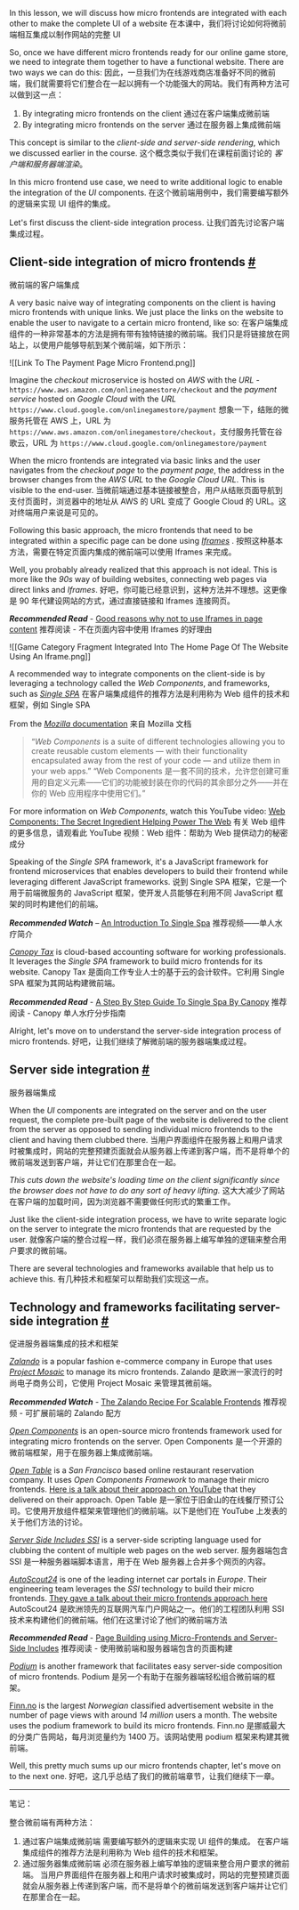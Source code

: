 In this lesson, we will discuss how micro frontends are integrated with each other to make the complete UI of a website
在本课中，我们将讨论如何将微前端相互集成以制作网站的完整 UI

So, once we have different micro frontends ready for our online game store, we need to integrate them together to have a functional website. There are two ways we can do this:
因此，一旦我们为在线游戏商店准备好不同的微前端，我们就需要将它们整合在一起以拥有一个功能强大的网站。我们有两种方法可以做到这一点：

1.  By integrating micro frontends on the client
通过在客户端集成微前端
2.  By integrating micro frontends on the server
通过在服务器上集成微前端

This concept is similar to the _client-side and server-side rendering_, which we discussed earlier in the course.
这个概念类似于我们在课程前面讨论的 _客户端和服务器端渲染_。

In this micro frontend use case, we need to write additional logic to enable the integration of the _UI_ components.
在这个微前端用例中，我们需要编写额外的逻辑来实现 UI 组件的集成。

Let's first discuss the client-side integration process.
让我们首先讨论客户端集成过程。

## Client-side integration of micro frontends [#](https://www.educative.io/courses/web-application-software-architecture-101/gxNK6A4kQgl#Client-side-integration-of-micro-frontends)
微前端的客户端集成

A very basic naive way of integrating components on the client is having micro frontends with unique links. We just place the links on the website to enable the user to navigate to a certain micro frontend, like so:
在客户端集成组件的一种非常基本的方法是拥有带有独特链接的微前端。我们只是将链接放在网站上，以使用户能够导航到某个微前端，如下所示：

![[Link To The Payment Page Micro Frontend.png]]

Imagine the _checkout_ microservice is hosted on _AWS_ with the _URL_ - `https://www.aws.amazon.com/onlinegamestore/checkout` and the _payment service_ hosted on _Google Cloud_ with the _URL_ `https://www.cloud.google.com/onlinegamestore/payment`
想象一下，结账的微服务托管在 AWS 上，URL 为 `https://www.aws.amazon.com/onlinegamestore/checkout`，支付服务托管在谷歌云，URL 为 `https://www.cloud.google.com/onlinegamestore/payment`

When the micro frontends are integrated via basic links and the user navigates from the _checkout page_ to the _payment page_, the address in the browser changes from the _AWS URL_ to the _Google Cloud URL_. This is visible to the end-user.
当微前端通过基本链接被整合，用户从结账页面导航到支付页面时，浏览器中的地址从 AWS 的 URL 变成了 Google Cloud 的 URL。这对终端用户来说是可见的。

Following this basic approach, the micro frontends that need to be integrated within a specific page can be done using [_Iframes_](https://developer.mozilla.org/en-US/docs/Web/HTML/Element/iframe) .
按照这种基本方法，需要在特定页面内集成的微前端可以使用 Iframes 来完成。

Well, you probably already realized that this approach is not ideal. This is more like the _90s_ way of building websites, connecting web pages via direct links and _Iframes_.
好吧，你可能已经意识到，这种方法并不理想。这更像是 90 年代建设网站的方式，通过直接链接和 Iframes 连接网页。

**_Recommended Read_** - [Good reasons why not to use Iframes in page content](https://stackoverflow.com/questions/23178505/good-reasons-why-not-to-use-iframes-in-page-content)
推荐阅读 - 不在页面内容中使用 Iframes 的好理由

![[Game Category Fragment Integrated Into The Home Page Of The Website Using An Iframe.png]]

A recommended way to integrate components on the client-side is by leveraging a technology called the _Web Components_, and frameworks, such as [_Single SPA_](https://single-spa.js.org/)
在客户端集成组件的推荐方法是利用称为 Web 组件的技术和框架，例如 Single SPA

From the [_Mozilla_ documentation](https://developer.mozilla.org/en-US/docs/Web/Web_Components)
来自 Mozilla 文档

> “_Web Components_ is a suite of different technologies allowing you to create reusable custom elements — with their functionality encapsulated away from the rest of your code — and utilize them in your web apps.”
> “Web Components 是一套不同的技术，允许您创建可重用的自定义元素——它们的功能被封装在你的代码的其余部分之外——并在你的 Web 应用程序中使用它们。”

For more information on _Web Components_, watch this YouTube video: [Web Components: The Secret Ingredient Helping Power The Web](https://www.youtube.com/watch?v=YBwgkr_Sbx0)
有关 Web 组件的更多信息，请观看此 YouTube 视频：Web 组件：帮助为 Web 提供动力的秘密成分

Speaking of the _Single SPA_ framework, it's a JavaScript framework for frontend microservices that enables developers to build their frontend while leveraging different JavaScript frameworks.
说到 Single SPA 框架，它是一个用于前端微服务的 JavaScript 框架，使开发人员能够在利用不同 JavaScript 框架的同时构建他们的前端。

**_Recommended Watch_** – [An Introduction To Single Spa](https://www.youtube.com/watch?v=L4jqow7NTVg)
推荐视频——单人水疗简介

[_Canopy Tax_](https://www.getcanopy.com/) is cloud-based accounting software for working professionals. It leverages the _Single SPA_ framework to build micro frontends for its website.
Canopy Tax 是面向工作专业人士的基于云的会计软件。它利用 Single SPA 框架为其网站构建微前端。

**_Recommended Read_** - [A Step By Step Guide To Single Spa By Canopy](https://medium.com/canopy-tax/a-step-by-step-guide-to-single-spa-abbbcb1bedc6)
推荐阅读 - Canopy 单人水疗分步指南

Alright, let's move on to understand the server-side integration process of micro frontends.
好吧，让我们继续了解微前端的服务器端集成过程。

## Server side integration [#](https://www.educative.io/courses/web-application-software-architecture-101/gxNK6A4kQgl#Server-side-integration)
服务器端集成

When the _UI_ components are integrated on the server and on the user request, the complete pre-built page of the website is delivered to the client from the server as opposed to sending individual micro frontends to the client and having them clubbed there.
当用户界面组件在服务器上和用户请求时被集成时，网站的完整预建页面就会从服务器上传递到客户端，而不是将单个的微前端发送到客户端，并让它们在那里合在一起。

_This cuts down the website's loading time on the client significantly since the browser does not have to do any sort of heavy lifting._
这大大减少了网站在客户端的加载时间，因为浏览器不需要做任何形式的繁重工作。

Just like the client-side integration process, we have to write separate logic on the server to integrate the micro frontends that are requested by the user.
就像客户端的整合过程一样，我们必须在服务器上编写单独的逻辑来整合用户要求的微前端。

There are several technologies and frameworks available that help us to achieve this.
有几种技术和框架可以帮助我们实现这一点。

## Technology and frameworks facilitating server-side integration [#](https://www.educative.io/courses/web-application-software-architecture-101/gxNK6A4kQgl#Technology-and-frameworks-facilitating-server-side-integration)
促进服务器端集成的技术和框架

 [_Zalando_](https://www.zalando.com/) is a popular fashion e-commerce company in Europe that uses [_Project Mosaic_](https://www.mosaic9.org/) to manage its micro frontends.
Zalando 是欧洲一家流行的时尚电子商务公司，它使用 Project Mosaic 来管理其微前端。

**_Recommended Watch_** - [The Zalando Recipe For Scalable Frontends](https://www.youtube.com/watch?v=m32EdvitXy4&feature=youtu.be)
推荐视频 - 可扩展前端的 Zalando 配方

 [_Open Components_](https://opencomponents.github.io/) is an open-source micro frontends framework used for integrating micro frontends on the server.
Open Components 是一个开源的微前端框架，用于在服务器上集成微前端。

 [_Open Table_](https://www.opentable.com/) is a _San Francisco_ based online restaurant reservation company. It uses _Open Components Framework_ to manage their micro frontends. [Here is a talk about their approach on YouTube](https://www.youtube.com/watch?v=M4OXXRdCpyQ) that they delivered on their approach.
Open Table 是一家位于旧金山的在线餐厅预订公司。它使用开放组件框架来管理他们的微前端。以下是他们在 YouTube 上发表的关于他们方法的讨论。

 [_Server Side Includes SSI_](https://en.wikipedia.org/wiki/Server_Side_Includes) is a server-side scripting language used for clubbing the content of multiple web pages on the web server.
服务器端包含 SSI 是一种服务器端脚本语言，用于在 Web 服务器上合并多个网页的内容。

 [_AutoScout24_](https://www.autoscout24.com/) is one of the leading internet car portals in _Europe_. Their engineering team leverages the _SSI_ technology to build their micro frontends. [They gave a talk about their micro frontends approach here](https://www.thoughtworks.com/talks/a-high-performmance-solution-to-microservice-ui-composition)
AutoScout24 是欧洲领先的互联网汽车门户网站之一。他们的工程团队利用 SSI 技术来构建他们的微前端。他们在这里讨论了他们的微前端方法

**_Recommended Read_** - [Page Building using Micro-Frontends and Server-Side Includes](https://itnext.io/page-building-using-micro-frontends-c13c157958c8)
推荐阅读 - 使用微前端和服务器端包含的页面构建

 [_Podium_](https://podium-lib.io/) is another framework that facilitates easy server-side composition of micro frontends.
Podium 是另一个有助于在服务器端轻松组合微前端的框架。

 [Finn.no](https://www.finn.no/) is the largest _Norwegian_ classified advertisement website in the number of page views with around _14 million_ users a month. The website uses the podium framework to build its micro frontends.
Finn.no 是挪威最大的分类广告网站，每月浏览量约为 1400 万。该网站使用 podium 框架来构建其微前端。

Well, this pretty much sums up our micro frontends chapter, let's move on to the next one.
好吧，这几乎总结了我们的微前端章节，让我们继续下一章。

---

笔记：

整合微前端有两种方法：
1. 通过客户端集成微前端
需要编写额外的逻辑来实现 UI 组件的集成。
在客户端集成组件的推荐方法是利用称为 Web 组件的技术和框架。
2. 通过服务器集成微前端
必须在服务器上编写单独的逻辑来整合用户要求的微前端。
当用户界面组件在服务器上和用户请求时被集成时，网站的完整预建页面就会从服务器上传递到客户端，而不是将单个的微前端发送到客户端并让它们在那里合在一起。
